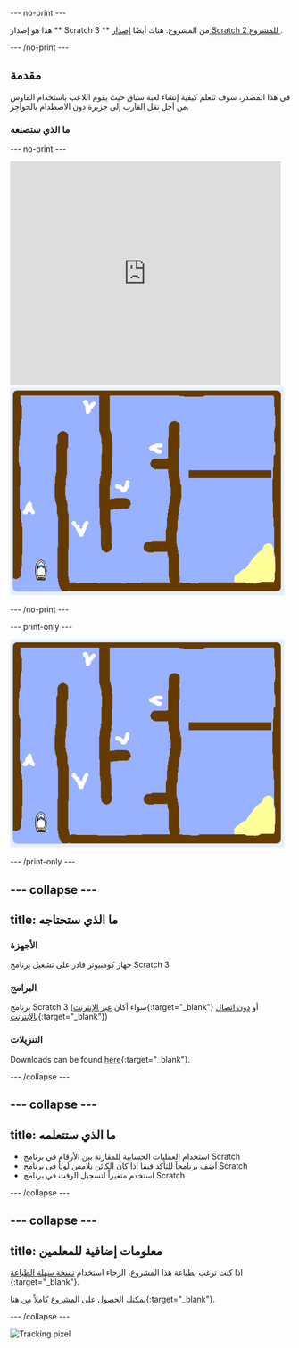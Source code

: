 \--- no-print \---

هذا هو إصدار ** Scratch 3 ** من المشروع. هناك أيضًا [ إصدار Scratch 2 للمشروع ](https://projects.raspberrypi.org/en/projects/boat-race-scratch2).

\--- /no-print \---

## مقدمة

في هذا المصدر، سوف تتعلم كيفية إنشاء لعبة سباق حيث يقوم اللاعب باستخدام الماوس من أجل نقل القارب إلى جزيرة دون الاصطدام بالحواجز.

### ما الذي ستصنعه

\--- no-print \---

<div class="scratch-preview">
  <iframe allowtransparency="true" width="485" height="402" src="https://scratch.mit.edu/projects/embed/276662533/?autostart=false" frameborder="0" scrolling="no"></iframe>
  <img src="images/boat_race_demo.png">
</div>

\--- /no-print \---

\--- print-only \---

![نموذج سباق قوارب](images/boat_race_demo.png)

\--- /print-only \---

## \--- collapse \---

## title: ما الذي ستحتاجه

### الأجهزة

جهاز كومبيوتر قادر على تشغيل برنامج Scratch 3

### البرامج

برنامج Scratch 3 (سواء أكان [عبر الإنترنت](https://rpf.io/scratchon){:target="_blank"} أو [دون اتصال بالإنترنت](https://rpf.io/scratchoff){:target="_blank"})

### التنزيلات

Downloads can be found [here](http://rpf.io/p/en/boat-race-go){:target="_blank"}.

\--- /collapse \---

## \--- collapse \---

## title: ما الذي ستتعلمه

- استخدام العمليات الحسابية للمقارنة بين الأرقام في برنامج Scratch
- أضف برنامجاً للتأكد فيما إذا كان الكائن يلامس لوناً في برنامج Scratch
- استخدم متغيراً لتسجيل الوقت في برنامج Scratch

\--- /collapse \---

## \--- collapse \---

## title: معلومات إضافية للمعلمين

اذا كنت ترغب بطباعة هذا المشروع، الرجاء استخدام [نسخة سهلة الطباعة](https://projects.raspberrypi.org/en/projects/boat-race/print) {:target="_blank"}.

يمكنك الحصول على [المشروع كاملاً من هنا](http://rpf.io/p/en/boat-race-get){:target="_blank"}.

\--- /collapse \---

![Tracking pixel](https://code.org/api/hour/begin_codeclub_boatrace.png)